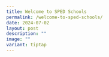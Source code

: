 ```yaml
---
title: Welcome to SPED Schools
permalink: /welcome-to-sped-schools/
date: 2024-07-02
layout: post
description: ""
image: ""
variant: tiptap
---
```


